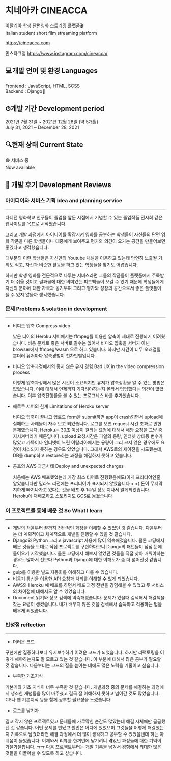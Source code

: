 # 치네아카 CINEACCA 

이탈리아 학생 단편영화 스트리밍 플랫폼🎬  
Italian student short film streaming platform  

https://cineacca.com

인스타그램
https://www.instagram.com/cineacca/  

## 💻개발 언어 및 환경 Languages

Frontend : JavaScript, HTML, SCSS  
Backend : Django🐍

## ⏱개발 기간 Development period
  
2021년 7월 31일 ~ 2021년 12월 28일 (약 5개월)  
July 31, 2021 ~ December 28, 2021  
  
## 🔍현재 상태 Current State  
  
🟢 서비스 중  
Now available  


## 📝 개발 후기 Development Reviews


### 아이디어와 서비스 기획 Idea and planning service
---
다니던 영화학교 친구들이 졸업을 앞둔 시점에서 기념할 수 있는 졸업작품 전시회 같은 웹사이트를 목표로 시작했습니다.
  
그리고 개발 과정에서 아이디어를 확장시켜 영화를 공부하는 학생들이 자신들의 단편 영화 작품을 다른 학생들이나 대중에게 보여주고 평가와 의견이 오가는 공간을 만들어보면 좋겠다고 생각했습니다.
  
대부분의 이런 학생들은 자신만의 Youtube 채널을 이용하고 있는데 당연히 노출될 기회도 적고, 자신과 비슷한 활동을 하고 있는 학생들을 찾기도 어렵습니다.
  
하지만 학생 영화를 전문적으로 다루는 서비스라면 그들의 작품들이 플랫폼에서 주목받기 더 쉬울 것이고 결과물에 대한 의미있는 피드백들이 오갈 수 있기 때문에  학생들에게 자신의 분야에 대한 자극과 동기부여 그리고 평가와 성장의 공간으로서 좋은 플랫폼이 될 수 있지 않을까 생각했습니다.

### 문제 Problems & solution in development
---
  
- 비디오 압축 Compress video
    
    낮은 티어의 Heroku 서버에서는 ffmpeg를 이용한 압축이 제대로 진행되기 어려웠습니다. 비용 문제로 좋은 서버로 갈수는 없어서 비디오 압축을 서버가 아닌 browser에서 ffmpeg/wasm 으로 하고 있습니다. 하지만 시간이 너무 오래걸릴 뿐더러 유저마다 압축경험이 천차만별입니다.
      
- 비디오 압축과정에서의 좋지 않은 유저 경험  Bad UX in the video compression process
    
    이렇게 압축과정에서 많은 시간이 소요되지만 유저가 압축상황을 알 수 있는 방법은 없었습니다. 이에 대해서 언제까지 기다려야하는지 몰라서 답답했다는 의견이 많았습니다. 이후 압축진행률을 볼 수 있는 프로그레스 바를 추가했습니다.
       
- 헤로쿠 서버의 한계 Limitations of Heroku server
    
    비디오 압축이 끝나고  업로드 form을 submit하면 app이 crash되면서 upload에 실패하는 사례들이 자주 보고 되었습니다. 로그를 보면 request 시간 초과로 인한 문제였습니다. Heroku는 30초 이상이 걸리는 요청에 대해서 해당 요청을 그냥 중지시켜버리기 때문입니다. upload 요청시간은 파일의 용량, 인터넷 상태등 변수가 많았고 가뜩이나 인터넷이 느린 이탈리아에서는 용량이 그리 크지 않은 경우에도 요청이 처리되지 못하는 경우도 있었습니다. 그래서 AWS로의 재이전을 시도했는데, DB를 dump하고 restore하는 과정을 해결하지 못하고 있습니다.
      
- 공포의 AWS 과금사태 Deploy and unexpected charges
    
    처음에는 AWS 배포했었는데 가장 최소 티어로 진행했음에도(이게 프리티어인줄 알았습니다만 밀라노 리전에는 프리티어가 표시되지 않았습니다ㅠㅠ) 돈이 무지막지하게 빠져나가고 있다는 것을 배포 후 1주일 정도 지나서 알게되었습니다. Heroku에 재배포하고 스토리지도 GCS로 옮겼습니다  
  
### 이 프로젝트를 통해 배운 것 So What I learn
---

- 개발의 처음부터 끝까지 전반적인 과정을 이해할 수 있었던 것 같습니다.  다음부터는 더 계획적이고 체계적으로 개발을 진행할 수 있을 것 같습니다.
- Django와 Python 그리고 javascript 사용에 많이 익숙해졌습니다. 클론 코딩에서 배운 것들을 토대로 직접 프로젝트를 구현하다보니 Django의 패턴들이 점점 눈에 들어오기 시작했습니다. 클론 코딩에서 해보지 않았던 것들을 직접 찾아 배워야하는 경우도 많아서 전보다 Python과 Django에 대한 이해도가 좀 더 넓어진것 같습니다.
- gulp를 이용한 빌드 자동화를 이해하고 다룰 수 있습니다.
- 비동기 통신을 이용한 API 요청과 처리를 이해할 수 있게 되었습니다.
- AWS와 Heroku 에 배포를 하면서 배포 과정 전반을 경험해볼 수 있었고 두 서비스의 차이점에 대해서도 알 수 있었습니다.
- Document 읽기와 정보 검색에 익숙해졌습니다. 문제가 있을때 검색해서 해결책을 찾는 요령이 생겼습니다. 내가 배우지 않은 것을 검색해서 습득하고 적용하는 법을 배우게 되었습니다.

  
### 반성점 reflection
---
  
- 더러운 코드
  
구현에만 집중하다보니 유지보수하기 어려운 코드가 되었습니다. 하지만 리팩토링을 어떻게 해야하는지도 잘 모르고 있는 것 같습니다. 이 부분에 대해서 많은 공부가 필요할 것 같습니다. 다음부터는 코드의 질을 높이는 데에도 많은 노력을 기울이고 싶습니다.
  
- 부족한 기초지식

기본기와 기초 지식이 너무 부족한 것 같습니다. 개발과정 중의 문제를 해결하는 과정에서 생소한 개념들을 많이 마주쳤고 결국 잘 이해하지 못하고 넘어간 것도 많았습니다. CS나 웹 기본지식 등을 함께 공부할 필요성을 느꼈습니다.
  
- 로그를 남기자

결코 작지 않은 프로젝트였고 문제들에 가로막힌 순간도 많았는데 해결 자체에만 급급했던 것 같습니다. 어떤 문제를 만났고 원인은 어디에 있었으며 그것들을 어떻게 해결했는지 기록으로 남겼더라면 해결 과정에서 더 많이 생각하고 공부할 수 있었을텐데 하는 아쉬움이 들었습니다. 이제와서 리뷰를 한꺼번에 남기려니 겪었던 과정들에 대한 기억이 가물가물합니다..ㅠㅠ 다음 프로젝트부터는 개발 기록을 남겨서 경험에서 최대한 많은 것들을 이끌어낼 수 있도록 하고 싶습니다.
